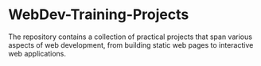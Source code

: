 # WebDev-Training-Projects
The repository contains a collection of practical projects that span various aspects of web development, from building static web pages to interactive web applications.
